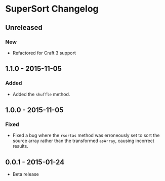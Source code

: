 # SuperSort Changelog

## Unreleased
### New
- Refactored for Craft 3 support

## 1.1.0 - 2015-11-05
### Added
- Added the `shuffle` method.

## 1.0.0 - 2015-11-05
### Fixed
- Fixed a bug where the `rsortas` method was erroneously set to sort the source array rather than the transformed `asArray`, causing incorrect results.

## 0.0.1 - 2015-01-24
- Beta release


